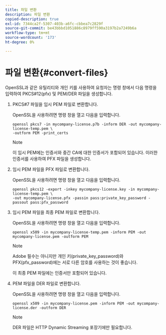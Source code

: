 ```yaml
---
title: 파일 변환
description: 파일 변환
copied-description: true
exl-id: 7344ca2f-5307-403b-a6fc-cbbea7c2829f
source-git-commit: be43bbbd1051886c8979ff590a3197b2a7249b6a
workflow-type: tm+mt
source-wordcount: '173'
ht-degree: 0%

---
```


# 파일 변환{#convert-files}

OpenSSL과 같은 유틸리티와 개인 키를 사용하여 요청자는 명령 창에서 다음 명령을 입력하여 PKCS#12(pfx) 및 PEM/DER 파일을 생성합니다.

1. PKCS#7 파일을 임시 PEM 파일로 변환합니다.

   OpenSSL을 사용하려면 명령 창을 열고 다음을 입력합니다.

   ```
   openssl pkcs7 -in mycompany-license.p7b -inform DER -out mycompany-license-temp.pem \ 
   -outform PEM -print_certs 
   ```

   >[!NOTE]
   >
   >이 임시 PEM에는 인증서와 중간 CA에 대한 인증서가 포함되어 있습니다. 이러한 인증서를 사용하여 PFX 파일을 생성합니다.

1. 임시 PEM 파일을 PFX 파일로 변환합니다.

   OpenSSL을 사용하려면 명령 창을 열고 다음을 입력합니다.

   ```
   openssl pkcs12 -export -inkey mycompany-license.key -in mycompany-license-temp.pem \ 
   -out mycompany-license.pfx -passin pass:private_key_password -passout pass:pfx_password 
   ```

1. 임시 PEM 파일을 최종 PEM 파일로 변환합니다.

   OpenSSL을 사용하려면 명령 창을 열고 다음을 입력합니다.

   ```
   openssl x509 -in mycompany-license-temp.pem -inform PEM -out mycompany-license.pem -outform PEM 
   ```

   >[!NOTE]
   >
   >Adobe 필수는 아니지만 개인 키(private_key_password)와 PFX(pfx_password)에는 서로 다른 암호를 사용하는 것이 좋습니다.

   이 최종 PEM 파일에는 인증서만 포함되어 있습니다.

1. PEM 파일을 DER 파일로 변환합니다.

   OpenSSL을 사용하려면 명령 창을 열고 다음을 입력합니다.

   ```
   openssl x509 -in mycompany-license.pem -inform PEM -out mycompany-license.der -outform DER 
   ```

   >[!NOTE]
   >
   >DER 파일은 HTTP Dynamic Streaming 포장기에만 필요합니다.
